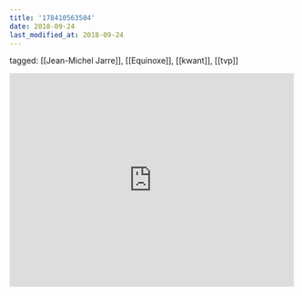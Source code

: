 ```yaml
---
title: '178410563504'
date: 2018-09-24
last_modified_at: 2018-09-24
---
```

tagged: [[Jean-Michel Jarre]], [[Equinoxe]], [[kwant]], [[tvp]]
<iframe allow="accelerometer; autoplay; clipboard-write; encrypted-media; gyroscope; picture-in-picture" allowfullscreen="" frameborder="0" height="375" id="youtube_iframe" src="https://www.youtube.com/embed/KwJgSgxIj_o?feature=oembed&amp;enablejsapi=1&amp;origin=https://safe.txmblr.com&amp;wmode=opaque" width="500"></iframe>